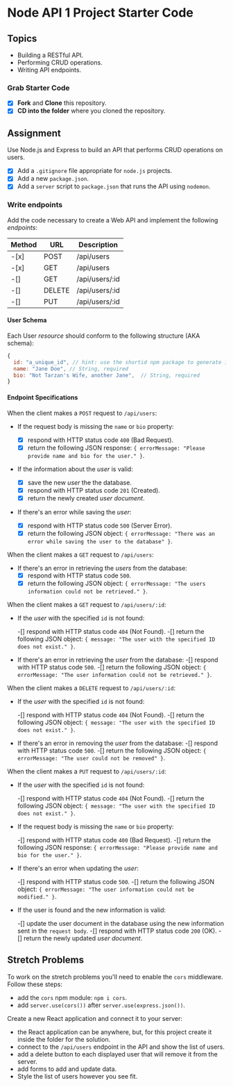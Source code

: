 # Node API 1 Project Starter Code

## Topics

- Building a RESTful API.
- Performing CRUD operations.
- Writing API endpoints.

### Grab Starter Code

-[x] **Fork** and **Clone** this repository.
-[x] **CD into the folder** where you cloned the repository.

## Assignment

Use Node.js and Express to build an API that performs CRUD operations on users.

-[x] Add a `.gitignore` file appropriate for `node.js` projects.
-[x] Add a new `package.json`.
-[x] Add a `server` script to `package.json` that runs the API using `nodemon`.

### Write endpoints

Add the code necessary to create a Web API and implement the following _endpoints_:

| Method | URL            | Description                                                                                            |
| ------ | -------------- | ------------------------------------------------------------------------------------------------------ |
-[x]| POST   | /api/users     | Creates a user using the information sent inside the `request body`.                                   |
-[x]| GET    | /api/users     | Returns an array users.                                                                                |
-[]| GET    | /api/users/:id | Returns the user object with the specified `id`.                                                       |
-[]| DELETE | /api/users/:id | Removes the user with the specified `id` and returns the deleted user.                                 |
-[]| PUT    | /api/users/:id | Updates the user with the specified `id` using data from the `request body`. Returns the modified user |

#### User Schema

Each User _resource_ should conform to the following structure (AKA schema):

```js
{
  id: "a_unique_id", // hint: use the shortid npm package to generate it
  name: "Jane Doe", // String, required
  bio: "Not Tarzan's Wife, another Jane",  // String, required
}
```

#### Endpoint Specifications

When the client makes a `POST` request to `/api/users`:

- If the request body is missing the `name` or `bio` property:

  -[x] respond with HTTP status code `400` (Bad Request).
  -[x] return the following JSON response: `{ errorMessage: "Please provide name and bio for the user." }`.

- If the information about the _user_ is valid:

  -[x] save the new _user_ the the database.
  -[x] respond with HTTP status code `201` (Created).
  -[x] return the newly created _user document_.

- If there's an error while saving the _user_:
  -[x] respond with HTTP status code `500` (Server Error).
  -[x] return the following JSON object: `{ errorMessage: "There was an error while saving the user to the database" }`.

When the client makes a `GET` request to `/api/users`:

- If there's an error in retrieving the _users_ from the database:
  -[x] respond with HTTP status code `500`.
  -[x] return the following JSON object: `{ errorMessage: "The users information could not be retrieved." }`.

When the client makes a `GET` request to `/api/users/:id`:

- If the _user_ with the specified `id` is not found:

  -[] respond with HTTP status code `404` (Not Found).
  -[] return the following JSON object: `{ message: "The user with the specified ID does not exist." }`.

- If there's an error in retrieving the _user_ from the database:
  -[] respond with HTTP status code `500`.
  -[] return the following JSON object: `{ errorMessage: "The user information could not be retrieved." }`.

When the client makes a `DELETE` request to `/api/users/:id`:

- If the _user_ with the specified `id` is not found:

  -[] respond with HTTP status code `404` (Not Found).
  -[] return the following JSON object: `{ message: "The user with the specified ID does not exist." }`.

- If there's an error in removing the _user_ from the database:
  -[] respond with HTTP status code `500`.
  -[] return the following JSON object: `{ errorMessage: "The user could not be removed" }`.

When the client makes a `PUT` request to `/api/users/:id`:

- If the _user_ with the specified `id` is not found:

  -[] respond with HTTP status code `404` (Not Found).
  -[] return the following JSON object: `{ message: "The user with the specified ID does not exist." }`.

- If the request body is missing the `name` or `bio` property:

  -[] respond with HTTP status code `400` (Bad Request).
  -[] return the following JSON response: `{ errorMessage: "Please provide name and bio for the user." }`.

- If there's an error when updating the _user_:

  -[] respond with HTTP status code `500`.
  -[] return the following JSON object: `{ errorMessage: "The user information could not be modified." }`.

- If the user is found and the new information is valid:

  -[] update the user document in the database using the new information sent in the `request body`.
  -[] respond with HTTP status code `200` (OK).
  -[] return the newly updated _user document_.

## Stretch Problems

To work on the stretch problems you'll need to enable the `cors` middleware. Follow these steps:

- add the `cors` npm module: `npm i cors`.
- add `server.use(cors())` after `server.use(express.json())`.

Create a new React application and connect it to your server:

- the React application can be anywhere, but, for this project create it inside the folder for the solution.
- connect to the `/api/users` endpoint in the API and show the list of users.
- add a delete button to each displayed user that will remove it from the server.
- add forms to add and update data.
- Style the list of users however you see fit.
